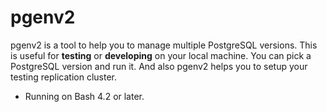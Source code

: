 pgenv2
======

pgenv2 is a tool to help you to manage multiple PostgreSQL versions. This is useful for **testing** or **developing**
on your local machine. You can pick a PostgreSQL version and run it. And also pgenv2 helps you to setup your
testing replication cluster.


* Running on Bash 4.2 or later.
